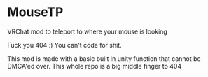 # MouseTP
VRChat mod to teleport to where your mouse is looking

Fuck you 404 :) You can't code for shit.

This mod is made with a basic built in unity function that cannot be DMCA'ed over. This whole repo is a big middle finger to 404
